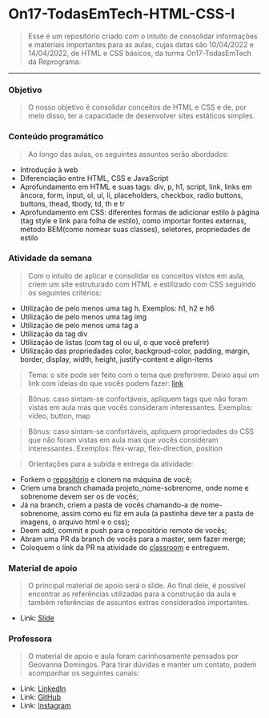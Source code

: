 # On17-TodasEmTech-HTML-CSS-I

> Esse é um repositório criado com o intuito de consolidar informações e materiais importantes para as aulas, cujas datas são 10/04/2022 e 14/04/2022, de HTML e CSS básicos, da turma On17-TodasEmTech da Reprograma.  

---

### Objetivo

> O nosso objetivo é consolidar conceitos de HTML e CSS e de, por meio disso, ter a capacidade de desenvolver sites estáticos simples.


### Conteúdo programático
> Ao longo das aulas, os seguintes assuntos serão abordados:
- Introdução à web
- Diferenciação entre HTML, CSS e JavaScript
- Aprofundamento em HTML e suas tags: div, p, h1, script, link, links em âncora, form, input, ol, ul, li, placeholders, checkbox, radio buttons, buttons, thead, tbody, td, th e tr
- Aprofundamento em CSS: diferentes formas de adicionar estilo à página (tag style e link para folha de estilo), como importar fontes externas, método BEM(como nomear suas classes), seletores, propriedades de estilo


### Atividade da semana

> Com o intuito de aplicar e consolidar os conceitos vistos em aula, criem um site estruturado com HTML e estilizado com CSS seguindo os seguintes critérios:
- Utilização de pelo menos uma tag h. Exemplos: h1, h2 e h6
- Utilização de pelo menos uma tag img
- Utilização de pelo menos uma tag a
- Utilização da tag div
- Utilização de listas (com tag ol ou ul, o que você preferir)
- Utilização das propriedades color, backgroud-color, padding, margin, border, display, width, height, justify-content e align-items
> Tema: o site pode ser feito com o tema que preferirem. Deixo aqui um link com ideias do que vocês podem fazer: [link](https://www.dio.me/articles/projetos-que-todoa-desenvolvedora-front-end-deveria-fazer) 

> Bônus: caso sintam-se confortáveis, apliquem tags que não foram vistas em aula mas que vocês consideram interessantes. Exemplos: video, button, map

> Bônus: caso sintam-se confortáveis, apliquem propriedades do CSS que não foram vistas em aula mas que vocês consideram interessantes. Exemplos: flex-wrap, flex-direction, position

> Orientações para a subida e entrega da atividade:
- Forkem o [repositório](https://github.com/reprograma/On17-TodasEmTech-HTML-CSS-I) e clonem na máquina de você; 
- Criem uma branch chamada projeto_nome-sobrenome, onde nome e sobrenome devem ser os de vocês;
- Já na branch, criem a pasta de vocês chamando-a de nome-sobrenome, assim como eu fiz em aula (a pastinha deve ter a pasta de imagens, o arquivo html e o css);
- Deem add, commit e push para o repositório remoto de vocês; 
- Abram uma PR da branch de vocês para a master, sem fazer merge; 
- Coloquem o link da PR na atividade do [classroom](https://classroom.google.com/c/NDgwNzU0MDE0NTMz/a/NDk5NTE4MDQxOTQ3/details) e entreguem.
  
  
### Material de apoio
  
> O principal material de apoio será o slide. Ao final dele, é possível encontrar as referências utilizadas para a construção da aula e também referências de assuntos extras considerados importantes.
-  Link: [Slide](https://docs.google.com/presentation/d/1UMJJ4_Uh-Np8DO-uQNYdQG5oBhXR9YxT/edit?usp=sharing&ouid=111531702955710789607&rtpof=true&sd=true) 


### Professora
  
> O material de apoio e aula foram carinhosamente pensados por Geovanna Domingos. Para tirar dúvidas e manter um contato, podem acompanhar os seguintes canais:
-  Link: [LinkedIn](https://www.linkedin.com/in/geovanna-domingos-b31b79190)
-  Link: [GitHub](https://github.com/geovannaadomingos)
-  Link: [Instagram](https://www.instagram.com/geovannaadomingos/)
